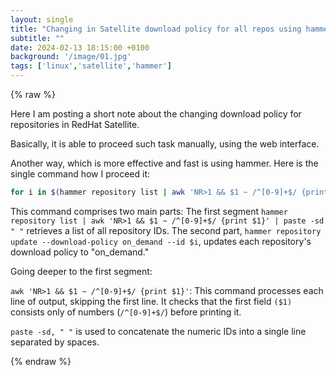 ```yaml
---
layout: single
title: "Changing in Satellite download policy for all repos using hammer"
subtitle: ""
date: 2024-02-13 18:15:00 +0100
background: '/image/01.jpg'
tags: ['linux','satellite','hammer']
---
```


{% raw %}


Here I am posting a short note about the changing download policy for repositories in RedHat Satellite. 

Basically, it is able to proceed such task manually, using the web interface. 

Another way, which is more effective and fast is using hammer. Here is the single command how I proceed it:

````bash
for i in $(hammer repository list | awk 'NR>1 && $1 ~ /^[0-9]+$/ {print $1}' | paste -sd " ") ; do hammer repository update --download-policy on_demand --id $i ; done ;
````

This command comprises two main parts: The first segment ``hammer repository list | awk 'NR>1 && $1 ~ /^[0-9]+$/ {print $1}' | paste -sd " "`` retrieves a list of all repository IDs. The second part, ``hammer repository update --download-policy on_demand --id $i``, updates each repository's download policy to "on_demand."

Going deeper to the first segment: 

``awk 'NR>1 && $1 ~ /^[0-9]+$/ {print $1}'``: This command processes each line of output, skipping the first line. It checks that the first field ``($1)`` consists only of numbers (``/^[0-9]+$/``) before printing it.

``paste -sd, " "`` is used to concatenate the numeric IDs into a single line separated by spaces.

{% endraw %}